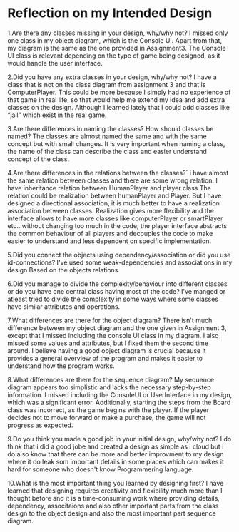 # Reflection on my Intended Design

1.Are there any classes missing in your design, why/why not?
I missed only one class in my object diagram, which is the Console UI. Apart from that, my diagram is the same as the one provided in Assignment3. The Console UI class is relevant depending on the type of game being designed, as it would handle the user interface.

2.Did you have any extra classes in your design, why/why not?
I have a class that is not on the class diagram from assignment 3 and that is ComputerPlayer. This could be more because I simply had no experience of that game in real life, so that would help me extend my idea and add extra classes on the design. Although I learned lately that I could add classes like “jail” which exist in the real game.

3.Are there differences in naming the classes? How should classes be named?
The classes are almost named the same and with the same concept but with small changes. It is very important when naming a class, the name of the class can describe the class and easier understand concept of the class.

4.Are there differences in the relations between the classes?´
i have almost the same relation between classes and there are some wrong relation. I have inheritance relation between HumanPlayer and player class  The relation could be realization between humanPlayer and Player. But I have designed a directional association, it is much better to have a realization association between classes. Realization gives more flexibility and the interface allows to have more classes like computerPlayer or smartPlayer etc.. without changing too much in the code, the player interface abstracts the common behaviour of all players and decouples the code to make easier to understand and less dependent on specific implementation.


5.Did you connect the objects using dependency/association or did you use id-connections?
I've used some weak-dependencies and associations in my design Based on the objects relations.

6.Did you manage to divide the complexity/behaviour into different classes or do you have one central class having most of the code?
I've manged or atleast tried to divide the complexity in some ways where some classes have similar attributes and operations.


7.What differences are there for the object diagram?
There isn't much difference between my object diagram and the one given in Assignment 3, except that I missed including the console UI class in my diagram. I also missed some values and attributes, but I fixed them the second time around. I believe having a good object diagram is crucial because it provides a general overview of the program and makes it easier to understand how the program works.

8.What differences are there for the sequence diagram?
My sequence diagram appears too simplistic and lacks the necessary step-by-step information. I missed including the ConsoleUI or UserInterface in my design, which was a significant error. Additionally, starting the steps from the Board class was incorrect, as the game begins with the player. If the player decides not to move forward or make a purchase, the game will not progress as expected.

9.Do you think you made a good job in your initial design, why/why not?
I do think that i did a good jobe and created a design as simple as i cloud but i do also know that there can be more and better improvment to my design where it do leak som important details in some places which can makes it hard for someone who doesn't know Programmering language.

10.What is the most important thing you learned by designing first?
I have learned that designing requires creativity and flexibility much more than I thought before and it is a time-consuming work where providing details, dependency, associtaions and also other important parts from the class design to the object design and also the most important part sequence diagram.